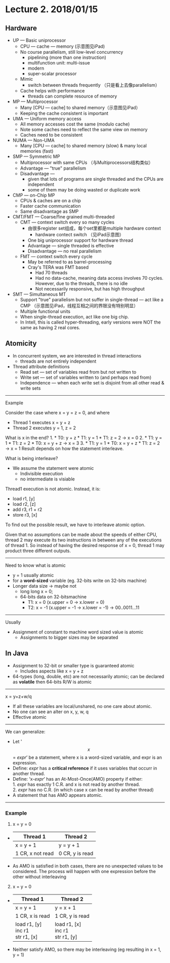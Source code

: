 # Lecture 2. 2018/01/15

## Hardware

* UP &mdash; Basic uniprocessor
    * CPU &mdash; cache &mdash; memory (示意图见iPad)
    * No course parallelism, still low-level concurrency
        * pipelining (more than one instruction)
        * multifunction unit: multi-issue
        * modern
        * super-scalar processor
    * Mimic 
        * switch between threads frequently （只是看上去像parallelism）
    * Cache helps with performance
        * threads can complete resource of memory 
* MP &mdash; Multiprocessor
    * Many [CPU &mdash; cache] to shared memory（示意图见iPad）
    * Keeping the cache consistent is important
* UMA &mdash; Uniform memory access
    * All memory accesses cost the same (modulo cache)
    * Note some caches need to reflect the same view on memory
    * Caches need to be consistent
* NUMA &mdash; Non-UMA
    * Many [CPU &mdash; cache] to shared memory (slow) & many local memories (fast)
* SMP &mdash; Symmetric MP
    * Multiprocessor with same CPUs （与Multiprocessors结构类似）
    * Advantage &mdash; "true" parallelism 
    * Disadvantage &mdash; 
        * given that lots of programs are single threaded and the CPUs are independent
        * some of them may be doing wasted or duplicate work
* CMP &mdash; on-Chip MP
    * CPUs & caches are on a chip
    * Faster cache communication
    * Same disadvantage as SMP
* CMT/FMT &mdash; Coarse/fine grained multi-threaded
    * CMT &mdash; context switch every so many cycles
        * 由很多register set组成，每个set里都是multiple hardware context
            * hardware contect switch （见iPad示意图）
        * One big uniprocessor support for hardware thread 
        * Advantage &mdash; single threaded is effective
        * Disadvantage &mdash; no real parallelism
    * FMT &mdash; context switch every cycle
        * May be referred to as barrel-processing
        * Cray's TERA was FMT based
            * Had 70 threads
            * Had no data-cache, meaning data access involves 70 cycles. However, due to the threads, there is no idle
            * Not necessarily responsive, but has high throughput
* SMT &mdash; Simultaneous MT
    * Support "true" parallelism but not suffer in single-thread &mdash; act like a CMP （示意图见iPad，线程互相之间的界限没有特别明显）
    * Multiple functional units
    * When single-thread execution, act like one big chip.
    * In Intell, this is called hyper-threading, early versions were NOT the same as having 2 real cores.

## Atomicity
* In concurrent system, we are interested in thread interactions
    * threads are not entirely independent 
* Thread attribute definitions
    * Read set &mdash; set of variables read from but not written to
    * Write set &mdash; set of variables written to (and perhaps read from)
    * Independence &mdash; when each write set is disjoint from all other read & write sets

---

Example

Consider the case where x = y = z = 0, and where
* Thread 1 executes x = y + z
* Thread 2 executes y = 1, z = 2

What is x in the end?
1.
    * T0: y + z
    * T1: y = 1
    * T1: z = 2
    &rarr; x = 0
2.
    * T1: y = 1
    * T1: z = 2
    * T0: x = y + z
    &rarr; x = 3
3.
    * T1: y = 1
    * T0: x = y + z
    * T1: z = 2
    &rarr; x = 1
Result depends on how the statement interleave.
    
What is being interleave?
* We assume the statement were atomic
  * Indivisible execution
  * no intermediate is visiable
    
Thread1 execution is not atomic. Instead, it is:
* load r1, [y]
* load r2, [z]
* add r3, r1 + r2
* store r3, [x]

To find out the possible result, we have to interleave atomic option.

Given that no assumptions can be made about the speeds of either CPU, thread 2 may execute its two instructions in between any of the executions of thread 1. So instead of having the desired response of x = 0, thread 1 may product three different outputs.

---
Need to know what is atomic
* y = 1 usually atomic
* for a **word-sized** variable (eg. 32-bits write on 32-bits machine)
* Longer data size &rarr; maybe not 
    * long long x = 0;
    * 64-bits data on 32-bitsmachine
        * T1: x = 0 (x.upper = 0 &rarr; x.lower = 0)
        * T2: x = -1 (x.upper = -1 &rarr; x.lower = -1)
        &rarr; 00..0011...11

---

Usually

* Assignment of constant to machine word sized value is atomic
    * Assignments to bigger sizes may be separated

## In Java

* Assignment to 32-bit or smaller type is guaranteed atomic
    * Includes aspects like x = y + z
* 64-types (long, double, etc) are not necessarily atomic; can be declared as **volatile** then 64-bits R/W is atomic

---
x = y+z+w/q
* If all these variables are local/unshared, no one care about atomic.
* No one can see  an alter on x, y, w, q
* Effective atomic

---

We can generalize:
* Let '$$x$$ = *expr*’ be a statement, where x is a word-sized variable, and expr is an expression.
* Define: *expr* has a **critical reference** if it uses variables that occurr in another thread.
* Define: ‘x-*expr*’ has an At-Most-Once(AMO) property if either: <br>
        1. *expr* has exactly 1 C.R. and x is not read by another thread. <br>
        2. *expr* has no C.R. (in which case x can be read by another thread)
*  A statement that has AMO appears atomic.
---
### Example
1. x = y = 0 

* Thread 1 | Thread 2
  --- | ---
  x = y + 1 | y = y + 1
  1 CR, x not read | 0 CR, y is read

* As AMO is satisfied in both cases, there are no unexpected values to be considered. The process will happen with one expression before the other without interleaving

2. x = y = 0
* Thread 1 | Thread 2
  --- | ---
  x = y + 1 | y = x + 1
  1 CR, x is read | 1 CR, y is read
  load r1, [y]<br>inc r1<br>str r1, [x] | load r1, [x]<br>inc r1<br>str r1, [y]
* Neither satisfy AMO, so there may be interleaving (eg resulting in x = 1, y = 1)
